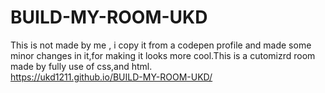 # BUILD-MY-ROOM-UKD
This is not made by me , i copy it from a codepen profile and made some minor changes in it,for making it looks more cool.This is a cutomizrd room made by fully use of css,and html.   
https://ukd1211.github.io/BUILD-MY-ROOM-UKD/
